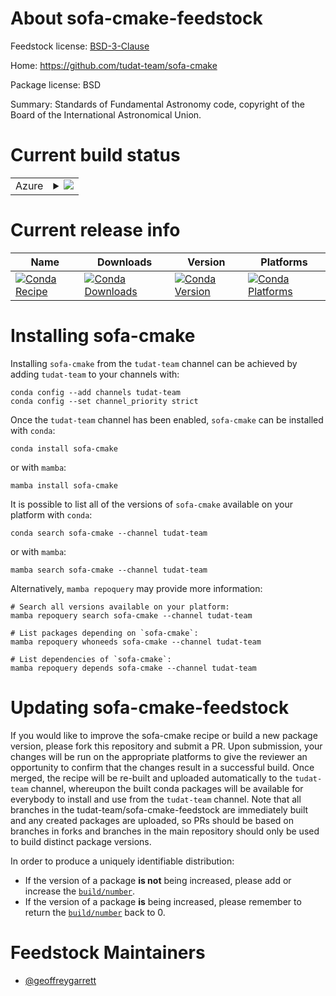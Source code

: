 About sofa-cmake-feedstock
==========================

Feedstock license: [BSD-3-Clause](https://github.com/tudat-team/feedstock-feedstock/blob/main/LICENSE.txt)

Home: https://github.com/tudat-team/sofa-cmake

Package license: BSD

Summary: Standards of Fundamental Astronomy code, copyright of the Board of the International Astronomical Union.

Current build status
====================


<table>
    
  <tr>
    <td>Azure</td>
    <td>
      <details>
        <summary>
          <a href="https://dev.azure.com/tudat-team/feedstock-builds/_build/latest?definitionId=&branchName=main">
            <img src="https://dev.azure.com/tudat-team/feedstock-builds/_apis/build/status/feedstock-feedstock?branchName=main">
          </a>
        </summary>
        <table>
          <thead><tr><th>Variant</th><th>Status</th></tr></thead>
          <tbody><tr>
              <td>linux_64</td>
              <td>
                <a href="https://dev.azure.com/tudat-team/feedstock-builds/_build/latest?definitionId=&branchName=main">
                  <img src="https://dev.azure.com/tudat-team/feedstock-builds/_apis/build/status/feedstock-feedstock?branchName=main&jobName=linux&configuration=linux%20linux_64_" alt="variant">
                </a>
              </td>
            </tr><tr>
              <td>osx_64</td>
              <td>
                <a href="https://dev.azure.com/tudat-team/feedstock-builds/_build/latest?definitionId=&branchName=main">
                  <img src="https://dev.azure.com/tudat-team/feedstock-builds/_apis/build/status/feedstock-feedstock?branchName=main&jobName=osx&configuration=osx%20osx_64_" alt="variant">
                </a>
              </td>
            </tr><tr>
              <td>osx_arm64</td>
              <td>
                <a href="https://dev.azure.com/tudat-team/feedstock-builds/_build/latest?definitionId=&branchName=main">
                  <img src="https://dev.azure.com/tudat-team/feedstock-builds/_apis/build/status/feedstock-feedstock?branchName=main&jobName=osx&configuration=osx%20osx_arm64_" alt="variant">
                </a>
              </td>
            </tr><tr>
              <td>win_64</td>
              <td>
                <a href="https://dev.azure.com/tudat-team/feedstock-builds/_build/latest?definitionId=&branchName=main">
                  <img src="https://dev.azure.com/tudat-team/feedstock-builds/_apis/build/status/feedstock-feedstock?branchName=main&jobName=win&configuration=win%20win_64_" alt="variant">
                </a>
              </td>
            </tr>
          </tbody>
        </table>
      </details>
    </td>
  </tr>
</table>

Current release info
====================

| Name | Downloads | Version | Platforms |
| --- | --- | --- | --- |
| [![Conda Recipe](https://img.shields.io/badge/recipe-sofa--cmake-green.svg)](https://anaconda.org/tudat-team/sofa-cmake) | [![Conda Downloads](https://img.shields.io/conda/dn/tudat-team/sofa-cmake.svg)](https://anaconda.org/tudat-team/sofa-cmake) | [![Conda Version](https://img.shields.io/conda/vn/tudat-team/sofa-cmake.svg)](https://anaconda.org/tudat-team/sofa-cmake) | [![Conda Platforms](https://img.shields.io/conda/pn/tudat-team/sofa-cmake.svg)](https://anaconda.org/tudat-team/sofa-cmake) |

Installing sofa-cmake
=====================

Installing `sofa-cmake` from the `tudat-team` channel can be achieved by adding `tudat-team` to your channels with:

```
conda config --add channels tudat-team
conda config --set channel_priority strict
```

Once the `tudat-team` channel has been enabled, `sofa-cmake` can be installed with `conda`:

```
conda install sofa-cmake
```

or with `mamba`:

```
mamba install sofa-cmake
```

It is possible to list all of the versions of `sofa-cmake` available on your platform with `conda`:

```
conda search sofa-cmake --channel tudat-team
```

or with `mamba`:

```
mamba search sofa-cmake --channel tudat-team
```

Alternatively, `mamba repoquery` may provide more information:

```
# Search all versions available on your platform:
mamba repoquery search sofa-cmake --channel tudat-team

# List packages depending on `sofa-cmake`:
mamba repoquery whoneeds sofa-cmake --channel tudat-team

# List dependencies of `sofa-cmake`:
mamba repoquery depends sofa-cmake --channel tudat-team
```




Updating sofa-cmake-feedstock
=============================

If you would like to improve the sofa-cmake recipe or build a new
package version, please fork this repository and submit a PR. Upon submission,
your changes will be run on the appropriate platforms to give the reviewer an
opportunity to confirm that the changes result in a successful build. Once
merged, the recipe will be re-built and uploaded automatically to the
`tudat-team` channel, whereupon the built conda packages will be available for
everybody to install and use from the `tudat-team` channel.
Note that all branches in the tudat-team/sofa-cmake-feedstock are
immediately built and any created packages are uploaded, so PRs should be based
on branches in forks and branches in the main repository should only be used to
build distinct package versions.

In order to produce a uniquely identifiable distribution:
 * If the version of a package **is not** being increased, please add or increase
   the [``build/number``](https://docs.conda.io/projects/conda-build/en/latest/resources/define-metadata.html#build-number-and-string).
 * If the version of a package **is** being increased, please remember to return
   the [``build/number``](https://docs.conda.io/projects/conda-build/en/latest/resources/define-metadata.html#build-number-and-string)
   back to 0.

Feedstock Maintainers
=====================

* [@geoffreygarrett](https://github.com/geoffreygarrett/)

